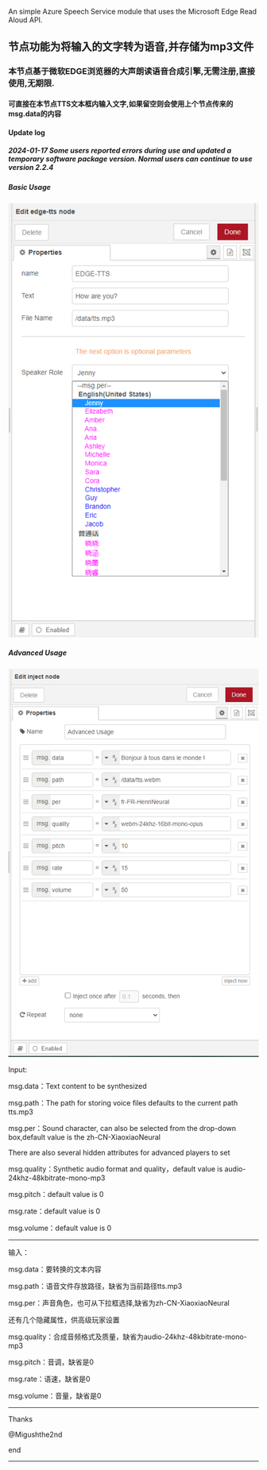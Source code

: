 An simple Azure Speech Service module that uses the Microsoft Edge Read Aloud API.



## 节点功能为将输入的文字转为语音,并存储为mp3文件


### 本节点基于微软EDGE浏览器的大声朗读语音合成引擎,无需注册,直接使用,无期限.

#### 可直接在本节点TTS文本框内输入文字,如果留空则会使用上个节点传来的msg.data的内容

#### Update log
##### 2024-01-17 Some users reported errors during use and updated a temporary software package version. Normal users can continue to use version 2.2.4

##### Basic Usage

![](https://github.com/iso-lib/node-red-contrib-edge-tts/blob/main/src/sample.png?raw=true)

##### Advanced Usage

![](https://github.com/iso-lib/node-red-contrib-edge-tts/blob/main/src/sample3.png?raw=true)

Input:

msg.data：Text content to be synthesized

msg.path：The path for storing voice files defaults to the current path tts.mp3

msg.per：Sound character, can also be selected from the drop-down box,default value is the zh-CN-XiaoxiaoNeural


There are also several hidden attributes for advanced players to set

msg.quality：Synthetic audio format and quality，default value is audio-24khz-48kbitrate-mono-mp3

msg.pitch：default value is 0

msg.rate：default value is 0

msg.volume：default value is 0


-----------------------------------

输入：

msg.data：要转换的文本内容

msg.path：语音文件存放路径，缺省为当前路径tts.mp3

msg.per：声音角色，也可从下拉框选择,缺省为zh-CN-XiaoxiaoNeural

还有几个隐藏属性，供高级玩家设置

msg.quality：合成音频格式及质量，缺省为audio-24khz-48kbitrate-mono-mp3

msg.pitch：音调，缺省是0

msg.rate：语速，缺省是0

msg.volume：音量，缺省是0

-------------------




Thanks

@Migushthe2nd

[@Migushthe2nd]: https://github.com/iso-lib/MsEdgeTTS




end

****